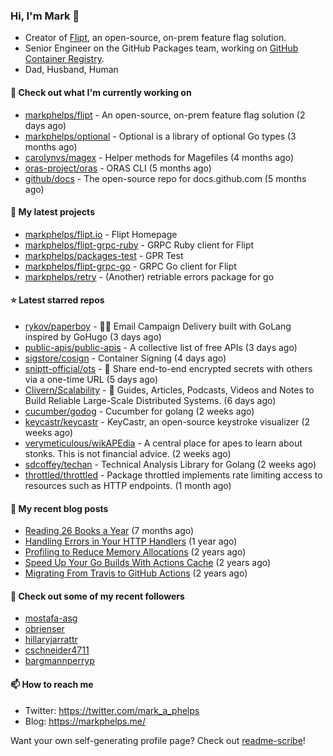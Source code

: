 ### Hi, I'm Mark 👋

* Creator of [Flipt](https://github.com/markphelps/flipt), an open-source, on-prem feature flag solution.
* Senior Engineer on the GitHub Packages team, working on [GitHub Container Registry](https://github.blog/2020-09-01-introducing-github-container-registry/).
* Dad, Husband, Human

#### 👷 Check out what I'm currently working on

- [markphelps/flipt](https://github.com/markphelps/flipt) - An open-source, on-prem feature flag solution (2 days ago)
- [markphelps/optional](https://github.com/markphelps/optional) - Optional is a library of optional Go types (3 months ago)
- [carolynvs/magex](https://github.com/carolynvs/magex) - Helper methods for Magefiles (4 months ago)
- [oras-project/oras](https://github.com/oras-project/oras) - ORAS CLI (5 months ago)
- [github/docs](https://github.com/github/docs) - The open-source repo for docs.github.com (5 months ago)

#### 🌱 My latest projects

- [markphelps/flipt.io](https://github.com/markphelps/flipt.io) - Flipt Homepage
- [markphelps/flipt-grpc-ruby](https://github.com/markphelps/flipt-grpc-ruby) - GRPC Ruby client for Flipt
- [markphelps/packages-test](https://github.com/markphelps/packages-test) - GPR Test
- [markphelps/flipt-grpc-go](https://github.com/markphelps/flipt-grpc-go) - GRPC Go client for Flipt
- [markphelps/retry](https://github.com/markphelps/retry) - (Another) retriable errors package for go

#### ⭐️ Latest starred repos

- [rykov/paperboy](https://github.com/rykov/paperboy) - 💌💨 Email Campaign Delivery built with GoLang inspired by GoHugo (3 days ago)
- [public-apis/public-apis](https://github.com/public-apis/public-apis) - A collective list of free APIs (3 days ago)
- [sigstore/cosign](https://github.com/sigstore/cosign) - Container Signing (4 days ago)
- [sniptt-official/ots](https://github.com/sniptt-official/ots) - 🔐 Share end-to-end encrypted secrets with others via a one-time URL (5 days ago)
- [Clivern/Scalability](https://github.com/Clivern/Scalability) - 🔖 Guides, Articles, Podcasts, Videos and Notes to Build Reliable Large-Scale Distributed Systems. (6 days ago)
- [cucumber/godog](https://github.com/cucumber/godog) - Cucumber for golang (2 weeks ago)
- [keycastr/keycastr](https://github.com/keycastr/keycastr) - KeyCastr, an open-source keystroke visualizer (2 weeks ago)
- [verymeticulous/wikAPEdia](https://github.com/verymeticulous/wikAPEdia) - A central place for apes to learn about stonks. This is not financial advice. (2 weeks ago)
- [sdcoffey/techan](https://github.com/sdcoffey/techan) - Technical Analysis Library for Golang (2 weeks ago)
- [throttled/throttled](https://github.com/throttled/throttled) - Package throttled implements rate limiting access to resources such as HTTP endpoints. (1 month ago)

#### 📜 My recent blog posts

- [Reading 26 Books a Year](https://markphelps.me/2020/12/reading-26-books-a-year/) (7 months ago)
- [Handling Errors in Your HTTP Handlers](https://markphelps.me/2020/04/handling-errors-in-your-http-handlers/) (1 year ago)
- [Profiling to Reduce Memory Allocations](https://markphelps.me/2019/11/profiling-to-reduce-memory-allocations/) (2 years ago)
- [Speed Up Your Go Builds With Actions Cache](https://markphelps.me/2019/11/speed-up-your-go-builds-with-actions-cache/) (2 years ago)
- [Migrating From Travis to GitHub Actions](https://markphelps.me/2019/09/migrating-from-travis-to-github-actions/) (2 years ago)

#### 👯 Check out some of my recent followers

- [mostafa-asg](https://github.com/mostafa-asg)
- [obrienser](https://github.com/obrienser)
- [hillaryjarrattr](https://github.com/hillaryjarrattr)
- [cschneider4711](https://github.com/cschneider4711)
- [bargmannperryp](https://github.com/bargmannperryp)

#### 📫 How to reach me

- Twitter: https://twitter.com/mark_a_phelps
- Blog: https://markphelps.me/

Want your own self-generating profile page? Check out [readme-scribe](https://github.com/muesli/readme-scribe)!
